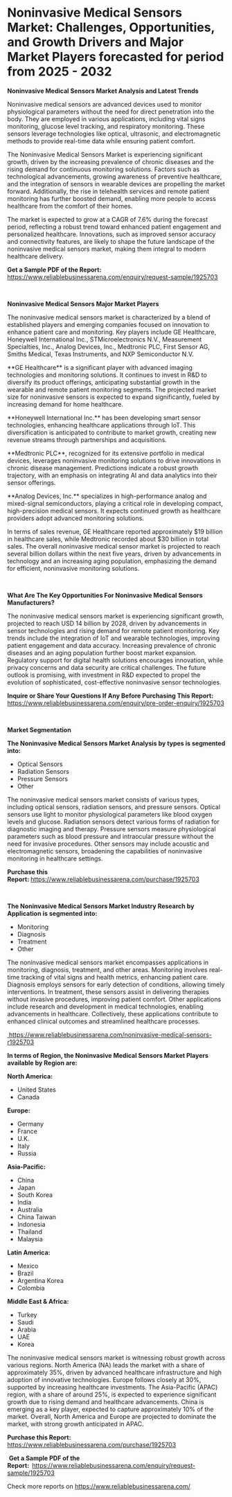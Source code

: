 <p><h1>Noninvasive Medical Sensors Market: Challenges, Opportunities, and Growth Drivers and Major Market Players forecasted for period from 2025 - 2032</h1></p><p><strong>Noninvasive Medical Sensors Market Analysis and Latest Trends</strong></p>
<p><p>Noninvasive medical sensors are advanced devices used to monitor physiological parameters without the need for direct penetration into the body. They are employed in various applications, including vital signs monitoring, glucose level tracking, and respiratory monitoring. These sensors leverage technologies like optical, ultrasonic, and electromagnetic methods to provide real-time data while ensuring patient comfort.</p><p>The Noninvasive Medical Sensors Market is experiencing significant growth, driven by the increasing prevalence of chronic diseases and the rising demand for continuous monitoring solutions. Factors such as technological advancements, growing awareness of preventive healthcare, and the integration of sensors in wearable devices are propelling the market forward. Additionally, the rise in telehealth services and remote patient monitoring has further boosted demand, enabling more people to access healthcare from the comfort of their homes.</p><p>The market is expected to grow at a CAGR of 7.6% during the forecast period, reflecting a robust trend toward enhanced patient engagement and personalized healthcare. Innovations, such as improved sensor accuracy and connectivity features, are likely to shape the future landscape of the noninvasive medical sensors market, making them integral to modern healthcare delivery.</p></p>
<p><strong>Get a Sample PDF of the Report:&nbsp;</strong> <a href="https://www.reliablebusinessarena.com/enquiry/request-sample/1925703?utm_campaign=1932&utm_medium=2&utm_source=Github&utm_content=ia&utm_term=15012025&utm_id=noninvasive-medical-sensors">https://www.reliablebusinessarena.com/enquiry/request-sample/1925703</a></p>
<p>&nbsp;</p>
<p><strong>Noninvasive Medical Sensors Major Market Players</strong></p>
<p><p>The noninvasive medical sensors market is characterized by a blend of established players and emerging companies focused on innovation to enhance patient care and monitoring. Key players include GE Healthcare, Honeywell International Inc., STMicroelectronics N.V., Measurement Specialties, Inc., Analog Devices, Inc., Medtronic PLC, First Sensor AG, Smiths Medical, Texas Instruments, and NXP Semiconductor N.V.</p><p>**GE Healthcare** is a significant player with advanced imaging technologies and monitoring solutions. It continues to invest in R&D to diversify its product offerings, anticipating substantial growth in the wearable and remote patient monitoring segments. The projected market size for noninvasive sensors is expected to expand significantly, fueled by increasing demand for home healthcare.</p><p>**Honeywell International Inc.** has been developing smart sensor technologies, enhancing healthcare applications through IoT. This diversification is anticipated to contribute to market growth, creating new revenue streams through partnerships and acquisitions.</p><p>**Medtronic PLC**, recognized for its extensive portfolio in medical devices, leverages noninvasive monitoring solutions to drive innovations in chronic disease management. Predictions indicate a robust growth trajectory, with an emphasis on integrating AI and data analytics into their sensor offerings.</p><p>**Analog Devices, Inc.** specializes in high-performance analog and mixed-signal semiconductors, playing a critical role in developing compact, high-precision medical sensors. It expects continued growth as healthcare providers adopt advanced monitoring solutions.</p><p>In terms of sales revenue, GE Healthcare reported approximately $19 billion in healthcare sales, while Medtronic recorded about $30 billion in total sales. The overall noninvasive medical sensor market is projected to reach several billion dollars within the next five years, driven by advancements in technology and an increasing aging population, emphasizing the demand for efficient, noninvasive monitoring solutions.</p></p>
<p>&nbsp;</p>
<p><strong>What Are The Key Opportunities For Noninvasive Medical Sensors Manufacturers?</strong></p>
<p><p>The noninvasive medical sensors market is experiencing significant growth, projected to reach USD 14 billion by 2028, driven by advancements in sensor technologies and rising demand for remote patient monitoring. Key trends include the integration of IoT and wearable technologies, improving patient engagement and data accuracy. Increasing prevalence of chronic diseases and an aging population further boost market expansion. Regulatory support for digital health solutions encourages innovation, while privacy concerns and data security are critical challenges. The future outlook is promising, with investment in R&D expected to propel the evolution of sophisticated, cost-effective noninvasive sensor technologies.</p></p>
<p><strong>Inquire or Share Your Questions If Any Before Purchasing This Report:</strong> <a href="https://www.reliablebusinessarena.com/enquiry/pre-order-enquiry/1925703?utm_campaign=1932&utm_medium=2&utm_source=Github&utm_content=ia&utm_term=15012025&utm_id=noninvasive-medical-sensors">https://www.reliablebusinessarena.com/enquiry/pre-order-enquiry/1925703</a></p>
<p>&nbsp;</p>
<p><strong>Market Segmentation</strong></p>
<p><strong>The Noninvasive Medical Sensors Market Analysis by types is segmented into:</strong></p>
<p><ul><li>Optical Sensors</li><li>Radiation Sensors</li><li>Pressure Sensors</li><li>Other</li></ul></p>
<p><p>The noninvasive medical sensors market consists of various types, including optical sensors, radiation sensors, and pressure sensors. Optical sensors use light to monitor physiological parameters like blood oxygen levels and glucose. Radiation sensors detect various forms of radiation for diagnostic imaging and therapy. Pressure sensors measure physiological parameters such as blood pressure and intraocular pressure without the need for invasive procedures. Other sensors may include acoustic and electromagnetic sensors, broadening the capabilities of noninvasive monitoring in healthcare settings.</p></p>
<p><strong>Purchase this Report:&nbsp;</strong><a href="https://www.reliablebusinessarena.com/purchase/1925703?utm_campaign=1932&utm_medium=2&utm_source=Github&utm_content=ia&utm_term=15012025&utm_id=noninvasive-medical-sensors">https://www.reliablebusinessarena.com/purchase/1925703</a></p>
<p>&nbsp;</p>
<p><strong>The Noninvasive Medical Sensors Market Industry Research by Application is segmented into:</strong></p>
<p><ul><li>Monitoring</li><li>Diagnosis</li><li>Treatment</li><li>Other</li></ul></p>
<p><p>The noninvasive medical sensors market encompasses applications in monitoring, diagnosis, treatment, and other areas. Monitoring involves real-time tracking of vital signs and health metrics, enhancing patient care. Diagnosis employs sensors for early detection of conditions, allowing timely interventions. In treatment, these sensors assist in delivering therapies without invasive procedures, improving patient comfort. Other applications include research and development in medical technologies, enabling advancements in healthcare. Collectively, these applications contribute to enhanced clinical outcomes and streamlined healthcare processes.</p></p>
<p><a href="https://www.reliablebusinessarena.com/noninvasive-medical-sensors-r1925703?utm_campaign=1932&utm_medium=2&utm_source=Github&utm_content=ia&utm_term=15012025&utm_id=noninvasive-medical-sensors">&nbsp;https://www.reliablebusinessarena.com/noninvasive-medical-sensors-r1925703</a></p>
<p><strong>In terms of Region, the Noninvasive Medical Sensors Market Players available by Region are:</strong></p>
<p>
    <p> <strong> North America: </strong>
        <ul>
            <li>United States</li>
            <li>Canada</li>
        </ul>
        </p> 
    <p> <strong> Europe: </strong>
        <ul>
            <li>Germany</li>
            <li>France</li>
            <li>U.K.</li>
            <li>Italy</li>
            <li>Russia</li>
        </ul>
        </p> 
    <p> <strong> Asia-Pacific: </strong>
        <ul>
            <li>China</li>
            <li>Japan</li>
            <li>South Korea</li>
            <li>India</li>
            <li>Australia</li>
            <li>China Taiwan</li>
            <li>Indonesia</li>
            <li>Thailand</li>
            <li>Malaysia</li>
        </ul>
        </p> 
    <p> <strong> Latin America: </strong>
        <ul>
            <li>Mexico</li>
            <li>Brazil</li>
            <li>Argentina Korea</li>
            <li>Colombia</li>
        </ul>
        </p> 
    <p> <strong> Middle East & Africa: </strong>
        <ul>
            <li>Turkey</li>
            <li>Saudi</li>
            <li>Arabia</li>
            <li>UAE</li>
            <li>Korea</li>
        </ul>
    </p>
    </p>
<p><p>The noninvasive medical sensors market is witnessing robust growth across various regions. North America (NA) leads the market with a share of approximately 35%, driven by advanced healthcare infrastructure and high adoption of innovative technologies. Europe follows closely at 30%, supported by increasing healthcare investments. The Asia-Pacific (APAC) region, with a share of around 25%, is expected to experience significant growth due to rising demand and healthcare advancements. China is emerging as a key player, expected to capture approximately 10% of the market. Overall, North America and Europe are projected to dominate the market, with strong growth anticipated in APAC.</p></p>
<p><strong>Purchase this Report: </strong><a href="https://www.reliablebusinessarena.com/purchase/1925703?utm_campaign=1932&utm_medium=2&utm_source=Github&utm_content=ia&utm_term=15012025&utm_id=noninvasive-medical-sensors">https://www.reliablebusinessarena.com/purchase/1925703</a></p>
<p>&nbsp;<strong>Get a Sample PDF of the Report:&nbsp;&nbsp;</strong><a href="https://www.reliablebusinessarena.com/enquiry/request-sample/1925703?utm_campaign=1932&utm_medium=2&utm_source=Github&utm_content=ia&utm_term=15012025&utm_id=noninvasive-medical-sensors">https://www.reliablebusinessarena.com/enquiry/request-sample/1925703</a></p>
<p><strong></strong></p>
<p>Check more reports on <a href="https://www.reliablebusinessarena.com/?utm_campaign=1932&utm_medium=2&utm_source=Github&utm_content=ia&utm_term=15012025&utm_id=noninvasive-medical-sensors">https://www.reliablebusinessarena.com/</a></p>